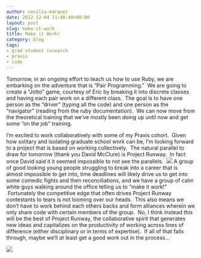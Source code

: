 ```yaml
---
author: cecilia-márquez
date: 2012-12-04 11:46:40+00:00
layout: post
slug: make-it-work
title: Make it Work!
category: blog
tags:
- grad student research
- praxis
- code
---
```


Tomorrow, in an ongoing effort to teach us how to use Ruby, we are embarking on the adventure that is “Pair Programming.”  We are going to create a “Jotto” game, courtesy of Eric by breaking it into discrete classes and having each pair work on a different class.  The goal is to have one person as the “driver” (typing all the code) and one person as the “navigator” (reading from the ruby documentation).  We can now move from the theoretical training that we’ve mostly been doing up until now and get some “on the job” training.

I’m excited to work collaboratively with some of my Praxis cohort.  Given how solitary and isolating graduate school work can be, I’m looking forward to a project that is based on working collectively.  The natural parallel to draw for tomorrow (thank you David McClure) is Project Runway.  In fact once David said it it seemed impossible to not see the parallels.  ![](https://lh6.googleusercontent.com/v58_t_S-oT5VAF_s3kWbmljyuQnAdVZAcWpMRWmYefGmxJB0anBtGZ-xjMayUUVdRCCtSxeHS6JCy906FnBKZ4Pn3Z4WlE-W_iAyEmI2lSdkbN8Ide6K)
A group of good looking young people struggling to break into a career that is almost impossible to get into, time deadlines will likely drive us to get into some comedic fights and then reconciliations, and we have a group of calm white guys walking around the office telling us to “make it work!”  Fortunately the competitive edge that often drives Project Runway contestants to tears is not looming over our heads.  This also means we don’t have to work behind each others backs and form alliances wherein we only share code with certain members of the group.  No, I think instead this will be the best of Project Runway, the collaborative spirit that generates new ideas and capitalizes on the productivity of working across lines of difference (either disciplinary or in terms of expertise).  If all of that falls through, maybe we’ll at least get a good work out in the process...

![](https://lh5.googleusercontent.com/3OFNbHtHGAdSt8EHd3vGHlB26nTgaxk_Wfss6H3-qe3Tmg79_vJOBRvE6moLQ3MuzlVG_ZfdYw8R4ZGCr_WkVd4bvOeXbdpqQegywP3RQcf4RHOkKCde)
